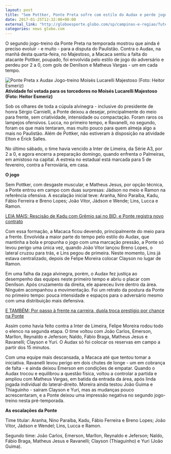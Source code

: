 ```yaml
---
layout: post
title: "Sem Pottker, Ponte Preta sofre com estilo do Audax e perde jogo-treino"
date: 2017-01-25T12:32:00+00:00
external_link: "http://globoesporte.globo.com/sp/campinas-e-regiao/futebol/times/ponte-preta/noticia/2017/01/sem-pottker-ponte-preta-sofre-com-estilo-do-audax-e-perde-jogo-treino.html"
categories: news globo.com
---
```

O segundo jogo-treino da Ponte Preta na temporada mostrou que ainda é preciso evoluir - e muito - para a disputa do Paulistão. Contra o Audax, na manhã desta quarta-feira, no Majestoso, a Macaca sentiu a falta do atacante Pottker, poupado, foi envolvida pelo estilo de jogo do adversário e perdeu por 2 a 0, com gols de Denílson e Matheus Vargas - um em cada tempo.&nbsp;

 ![Ponte Preta x Audax Jogo-treino Moisés Lucarelli Majestoso (Foto: Heitor Esmeriz)](http://s2.glbimg.com/DNxofx8AVvpfBh0iJWU2oDwZQsc=/77x125:1194x757/690x390/s.glbimg.com/es/ge/f/original/2017/01/25/ponte_ORqUE99.jpg "Ponte Preta x Audax Jogo-treino Moisés Lucarelli Majestoso (Foto: Heitor Esmeriz)")**Atividade foi vetada para os torcedores no Moisés Lucarelli Majestoso (Foto: Heitor Esmeriz)**

Sob os olhares de toda a cúpula alvinegra - inclusive do presidente de honra Sérgio Carnielli, a Ponte deixou a desejar, principalmente do meio para frente, sem criatividade, intensidade ou compactação. Foram raros os lampejos ofensivos. Lucca, no primeiro tempo, e Ravanelli, no segundo, foram os que mais tentaram, mas muito pouco para quem almeja algo a mais no Paulistão. Além de Pottker, não estiveram à disposição na atividade Elton e Érick Salles.&nbsp;  
  
No último sábado, o time havia vencido a Inter de Limeira, da Série A3, por 2 a 0, e agora encerra a preparação domingo, quando enfrenta o Palmeiras, em amistoso na capital. A estreia no estadual está marcada para 5 de fevereiro, contra a Ferroviária, em casa.&nbsp;  
  
**O jogo**  
  
Sem Pottker, com desgaste muscular, e Matheus Jesus, por opção técnica, a Ponte entrou em campo com duas surpresas: Jádson no meio e Ramon na referência ofensiva. A escalação inicial teve: Aranha, Nino Paraíba, Kadu, Fábio Ferreira e Breno Lopes; João Vitor, Jádson e Wende; Lins, Lucca e Ramon.  
  
[LEIA MAIS: Rescisão de Kadu com Grêmio sai no BID, e Ponte registra novo contrato](http://globoesporte.globo.com/sp/campinas-e-regiao/futebol/noticia/2017/01/rescisao-de-kadu-com-gremio-sai-no-bid-e-ponte-registra-novo-contrato.html)

Com essa formação, a Macaca ficou devendo, principalmente do meio para a frente. Envolvida a maior parte do tempo pelo estilo do Audax, que mantinha a bola e propunha o jogo com uma marcação pressão, a Ponte só levou perigo uma única vez, quando João Vitor lançou Breno Lopes, o lateral cruzou para trás, e Lins pegou de primeira. Neste momento, Lins já estava centralizado, depois de Felipe Moreira colocar Clayson no lugar de Ramon.&nbsp;  
  
Em uma falha da zaga alvinegra, porém, o Audax fez justiça ao desempenho das equipes neste primeiro tempo e abriu o placar com Denílson. Após cruzamento da direita, ele apareceu livre dentro da área. Ninguém acompanhou a movimentação. Foi um retrato da postura da Ponte no primeiro tempo: pouca intensidade e espaços para o adversário mesmo com uma distribuição mais defensiva.&nbsp;  
  
[E TAMBÉM: Por passo à frente na carreira, dupla troca prestígio por chance na Ponte](http://globoesporte.globo.com/sp/campinas-e-regiao/futebol/times/ponte-preta/noticia/2017/01/por-passo-frente-na-carreira-dupla-troca-prestigio-por-chance-na-ponte.html)

Assim como havia feito contra a Inter de Limeira, Felipe Moreira rodou todo o elenco na segunda etapa. O time voltou com João Carlos, Emerson, Marllon, Reynaldo e Jeferson; Naldo, Fábio Braga, Matheus Jesus e Ravanelli; Clayson e Yuri. O Audax só foi colocar os reservas em campo a partir dos 15 minutos.  
  
Com uma equipe mais descansada, a Macaca até que tentou tomar a iniciativa. Ravanelli levou perigo em dois chutes de longe - um em cobrança de falta - e ainda deixou Emerson em condições de empatar. Quando o Audax trocou e equilibrou a questão física, voltou a controlar a partida e ampliou com Matheus Vargas, em batida da entrada da área, após linda jogada individual do lateral-direito. Moreira ainda testou João Guima e Thiaguinho - saíram Clayson e Yuri, mas as mudanças pouco acrescentaram, e a Ponte deixou uma impressão negativa no segundo jogo-treino nesta pré-temporada.&nbsp;  
  
**As escalações da Ponte**  
  
Time titular: Aranha, Nino Paraíba, Kadu, Fábio Ferreira e Breno Lopes; João Vitor, Jádson e Wendel; Lins, Lucca e Ramon.&nbsp;  
  
Segundo time: João Carlos, Emerson, Marllon, Reynaldo e Jeferson; Naldo, Fábio Braga, Matheus Jesus e Ravanelli; Clayson (Thiaguinho) e Yuri (João Guima).

